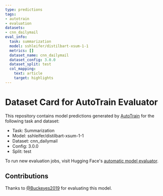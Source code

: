 ```yaml
---
type: predictions
tags:
- autotrain
- evaluation
datasets:
- cnn_dailymail
eval_info:
  task: summarization
  model: sshleifer/distilbart-xsum-1-1
  metrics: []
  dataset_name: cnn_dailymail
  dataset_config: 3.0.0
  dataset_split: test
  col_mapping:
    text: article
    target: highlights
---
```

# Dataset Card for AutoTrain Evaluator

This repository contains model predictions generated by [AutoTrain](https://huggingface.co/autotrain) for the following task and dataset:

* Task: Summarization
* Model: sshleifer/distilbart-xsum-1-1
* Dataset: cnn_dailymail
* Config: 3.0.0
* Split: test

To run new evaluation jobs, visit Hugging Face's [automatic model evaluator](https://huggingface.co/spaces/autoevaluate/model-evaluator).

## Contributions

Thanks to [@Buckeyes2019](https://huggingface.co/Buckeyes2019) for evaluating this model.
